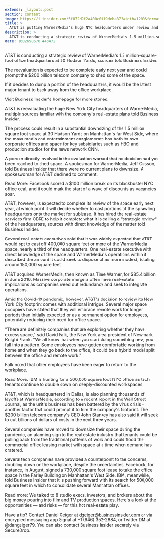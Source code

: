 ```yaml
--- 
extends: _layouts.post 
section: content 
image: https://i.insider.com/5f872d9f2a400c0019deba87?width=1200&format=jpeg 
title: > 
  AT&T is putting WarnerMedia's huge NYC headquarters under review and could decide to cut hundreds of thousands of square feet of office space 
description: > 
  AT&T is conducting a strategic review of WarnerMedia's 1.5 million-square-foot office headquarters at 30 Hudson Yards, sources told Business Insider.AT&T is reevaluating the huge New York City headquarters of WarnerMedia, multiple sources familiar with the company's real-estate plans told Business Insider.A spokesman for WarnerMedia, Jeff Cusson, told Business Insider that there were no current plans to downsize.Facebook, for instance, in August, signed a 730,000 square foot lease to take the office space in the Farley Building on Manhattan's West Side.IBM, meanwhile, told Business Insider that it is pushing forward with its search for 500,000 square feet in which to consolidate several Manhattan offices. 
date: 1602698670.443472 
--- 
```

AT&T is conducting a strategic review of WarnerMedia's 1.5 million-square-foot office headquarters at 30 Hudson Yards, sources told Business Insider.

The reevaluation is expected to be complete early next year and could prompt the $200 billion telecom company to shed some of the space.

If it decides to dump a portion of the headquarters, it would be the latest major tenant to back away from the office workplace.

Visit Business Insider's homepage for more stories.

AT&T is reevaluating the huge New York City headquarters of WarnerMedia, multiple sources familiar with the company's real-estate plans told Business Insider.

The process could result in a substantial downsizing of the 1.5 million square foot space at 30 Hudson Yards on Manhattan's far West Side, where the mass media and entertainment conglomerate has both its own corporate offices and space for key subsidiaries such as HBO and production studios for the news network CNN.

A person directly involved in the evaluation warned that no decision had yet been reached to shed space. A spokesman for WarnerMedia, Jeff Cusson, told Business Insider that there were no current plans to downsize. A spokeswoman for AT&T declined to comment.

Read More: Facebook scored a $100 million break on its blockbuster NYC office deal, and it could mark the start of a wave of discounts as vacancies soar.

AT&T, however, is expected to complete its review of the space early next year, at which point it will decide whether to cast portions of the sprawling headquarters onto the market for sublease. It has hired the real-estate services firm CBRE to help it complete what it is calling a "strategic review" of the headquarters, sources with direct knowledge of the matter told Business Insider.



Several real-estate executives said that it was widely expected that AT&T would opt to cast off 400,000 square feet or more of the WarnerMedia space, nearly a third of the headquarters. One real-estate executive with direct knowledge of the space and WarnerMedia's operations within it described the amount it could seek to dispose of as more modest, totaling around 150,000 square feet.

AT&T acquired WarnerMedia, then known as Time Warner, for $85.4 billion in June 2018. Massive corporate mergers often have real-estate implications as companies weed out redundancy and seek to integrate operations.

Amid the Covid-19 pandemic, however, AT&T's decision to review its New York City footprint comes with additional intrigue. Several major space occupiers have stated that they will embrace remote work for longer periods than initially expected or as a permanent option for employees, potentially reducing their need for office space.

"There are definitely companies that are exploring whether they have excess space," said David Falk, the New York area president of Newmark Knight Frank. "We all know that when you start doing something new, you fall into a pattern. Some employees have gotten comfortable working from home and when they go back to the office, it could be a hybrid model split between the office and remote work."

Falk noted that other employees have been eager to return to the workplace.

Read More: IBM is hunting for a 500,000 square foot NYC office as tech tenants continue to double down on deeply-discounted workspaces.

AT&T, which is headquartered in Dallas, is also planning thousands of layoffs at WarnerMedia, according to a recent report in the Wall Street Journal, as the unit's business has been battered by the virus crisis - another factor that could prompt it to trim the company's footprint. The $200 billion telecom company's CEO John Stankey has also said it will seek to cut billions of dollars of costs in the next three years.

Several companies have moved to downsize their space during the pandemic, an alarming sign to the real estate industry that tenants could be pulling back from the traditional patterns of work and could flood the commercial office leasing market with space at a time when demand has cratered.

Several tech companies have provided a counterpoint to the concerns, doubling down on the workplace, despite the uncertainties. Facebook, for instance, in August, signed a 730,000 square foot lease to take the office space in the Farley Building on Manhattan's West Side. IBM, meanwhile, told Business Insider that it is pushing forward with its search for 500,000 square feet in which to consolidate several Manhattan offices.

Read more: We talked to 8 studio execs, investors, and brokers about the big money pouring into film and TV production spaces. Here's a look at the opportunities — and risks — for this hot real-estate play.

Have a tip? Contact Daniel Geiger at dgeiger@businessinsider.com or via encrypted messaging app Signal at +1 (646) 352-2884, or Twitter DM at @dangeiger79. You can also contact Business Insider securely via SecureDrop.